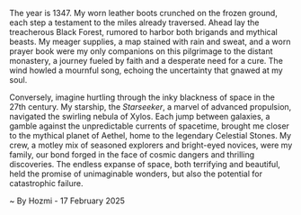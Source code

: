 
The year is 1347.  My worn leather boots crunched on the frozen ground, each step a testament to the miles already traversed.  Ahead lay the treacherous Black Forest, rumored to harbor both brigands and mythical beasts.  My meager supplies, a map stained with rain and sweat, and a worn prayer book were my only companions on this pilgrimage to the distant monastery, a journey fueled by faith and a desperate need for a cure.  The wind howled a mournful song, echoing the uncertainty that gnawed at my soul.

Conversely, imagine hurtling through the inky blackness of space in the 27th century. My starship, the *Starseeker*, a marvel of advanced propulsion, navigated the swirling nebula of Xylos. Each jump between galaxies, a gamble against the unpredictable currents of spacetime, brought me closer to the mythical planet of Aethel, home to the legendary Celestial Stones.  My crew, a motley mix of seasoned explorers and bright-eyed novices, were my family, our bond forged in the face of cosmic dangers and thrilling discoveries.  The endless expanse of space, both terrifying and beautiful, held the promise of unimaginable wonders, but also the potential for catastrophic failure.

~ By Hozmi - 17 February 2025
